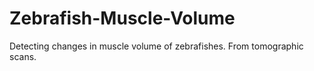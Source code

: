 # Zebrafish-Muscle-Volume
 Detecting changes in muscle volume of zebrafishes. From tomographic scans.

